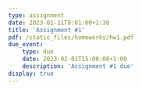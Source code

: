 ```yaml
---
type: assignment
date: 2023-01-11T8:01:00+1:30
title: 'Assignment #1'
pdf: /static_files/homeworks/hw1.pdf
due_event: 
    type: due
    date: 2023-02-01T15:00:00+1:00
    description: 'Assignment #1 due'
display: true
---
```

